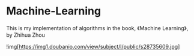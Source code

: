 # Machine-Learning
This is my implementation of algorithms in the book, 《Machine Learning》, by Zhihua Zhou

!img[https://img1.doubanio.com/view/subject/l/public/s28735609.jpg]
